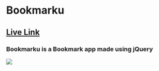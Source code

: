 # Bookmarku

## <a href="https://thinkful-ei-tiger.github.io/elijah-bookmark-app/">Live Link</a>

### Bookmarku is a Bookmark app made using jQuery

<img src="https://i.ibb.co/DgKstg5/Screenshot-2021-01-13.png"/>


